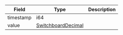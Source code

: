 

| Field | Type | Description |
|--|--|--|
| timestamp |  i64 |  |
| value |  [SwitchboardDecimal](/idl/types/SwitchboardDecimal) |  |
